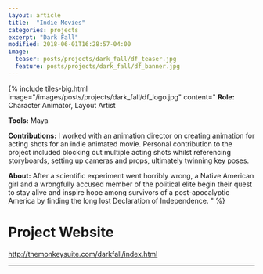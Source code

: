 ```yaml
---
layout: article
title:  "Indie Movies"
categories: projects
excerpt: "Dark Fall"
modified: 2018-06-01T16:28:57-04:00
image:
  teaser: posts/projects/dark_fall/df_teaser.jpg
  feature: posts/projects/dark_fall/df_banner.jpg
---
```


{% include tiles-big.html
    image="/images/posts/projects/dark_fall/df_logo.jpg"
    content="
**Role:** Character Animator, Layout Artist

**Tools:** Maya
             
**Contributions:** I worked with an animation director on creating animation for acting shots for an indie animated movie. Personal contribution to the project included blocking out multiple acting shots whilst referencing storyboards, setting up cameras and props, ultimately twinning key poses.

**About:** After a scientific experiment went horribly wrong, a Native American girl and a wrongfully accused member of the political elite begin their quest to stay alive and inspire hope among survivors of a post-apocalyptic America by finding the long lost Declaration of Independence.
"
%}

# Project Website

http://themonkeysuite.com/darkfall/index.html

___
